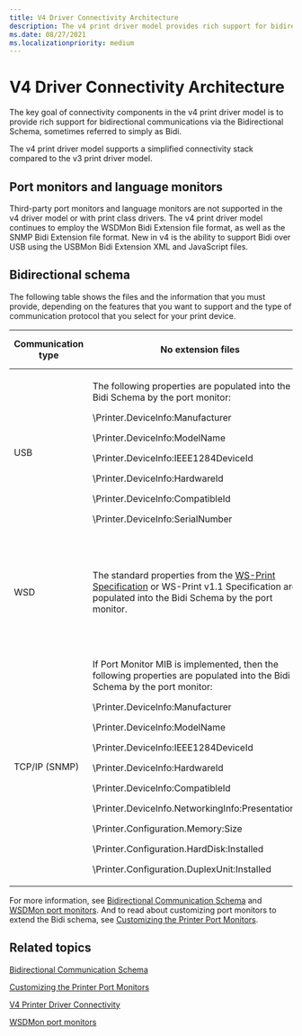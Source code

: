 ```yaml
---
title: V4 Driver Connectivity Architecture
description: The v4 print driver model provides rich support for bidirectional communications via the Bidirectional Schema, referred to simply as Bidi.
ms.date: 08/27/2021
ms.localizationpriority: medium
---
```


# V4 Driver Connectivity Architecture

The key goal of connectivity components in the v4 print driver model is to provide rich support for bidirectional communications via the Bidirectional Schema, sometimes referred to simply as Bidi.

The v4 print driver model supports a simplified connectivity stack compared to the v3 print driver model.

## Port monitors and language monitors

Third-party port monitors and language monitors are not supported in the v4 driver model or with print class drivers. The v4 print driver model continues to employ the WSDMon Bidi Extension file format, as well as the SNMP Bidi Extension file format. New in v4 is the ability to support Bidi over USB using the USBMon Bidi Extension XML and JavaScript files.

## Bidirectional schema

The following table shows the files and the information that you must provide, depending on the features that you want to support and the type of communication protocol that you select for your print device.

<table>
<colgroup>
<col width="25%" />
<col width="25%" />
<col width="25%" />
<col width="25%" />
</colgroup>
<thead>
<tr class="header">
<th>Communication type</th>
<th>No extension files</th>
<th>Bidi extension files</th>
<th>Enhanced auto configuration</th>
</tr>
</thead>
<tbody>
<tr class="odd">
<td>USB</td>
<td><p>The following properties are populated into the Bidi Schema by the port monitor:</p>
<p>\Printer.DeviceInfo:Manufacturer</p>
<p>\Printer.DeviceInfo:ModelName</p>
<p>\Printer.DeviceInfo:IEEE1284DeviceId</p>
<p>\Printer.DeviceInfo:HardwareId</p>
<p>\Printer.DeviceInfo:CompatibleId</p>
<p>\Printer.DeviceInfo:SerialNumber</p></td>
<td><p>You must provide the following files:</p>
- XML Bidi extension file
- JavaScript Bidi extension file</td>
<td>Print device must support this feature and you must provide Bidi extension files.</td>
</tr>
<tr class="even">
<td>WSD</td>
<td>The standard properties from the <a href="/windows-hardware/design/whitepapers/implementing-web-services-on-devices-for-printing" data-raw-source="[WS-Print Specification](/windows-hardware/design/whitepapers/implementing-web-services-on-devices-for-printing)">WS-Print Specification</a> or WS-Print v1.1 Specification are populated into the Bidi Schema by the port monitor.</td>
<td><p>You must provide the following file:</p>
XML Bidi extension file</td>
<td>Print device must support the WS-Print v1.1 protocol.</td>
</tr>
<tr class="odd">
<td>TCP/IP (SNMP)</td>
<td><p>If Port Monitor MIB is implemented, then the following properties are populated into the Bidi Schema by the port monitor:</p>
<p>\Printer.DeviceInfo:Manufacturer</p>
<p>\Printer.DeviceInfo:ModelName</p>
<p>\Printer.DeviceInfo:IEEE1284DeviceId</p>
<p>\Printer.DeviceInfo:HardwareId</p>
<p>\Printer.DeviceInfo:CompatibleId</p>
<p>\Printer.DeviceInfo.NetworkingInfo:PresentationUrl</p>
<p>\Printer.Configuration.Memory:Size</p>
<p>\Printer.Configuration.HardDisk:Installed</p>
<p>\Printer.Configuration.DuplexUnit:Installed</p></td>
<td><p>You must provide the following file:</p>
XML Bidi extension file</td>
<td>Print device must support this feature and you must provide Bidi extension files.</td>
</tr>
</tbody>
</table>

For more information, see [Bidirectional Communication Schema](./bidirectional-communication-schema.md) and [WSDMon port monitors](wsdmon-port-monitor.md). And to read about customizing port monitors to extend the Bidi schema, see [Customizing the Printer Port Monitors](./customizing-the-printer-port-monitors.md).

## Related topics

[Bidirectional Communication Schema](./bidirectional-communication-schema.md)  

[Customizing the Printer Port Monitors](./customizing-the-printer-port-monitors.md)  

[V4 Printer Driver Connectivity](v4-printer-driver-connectivity.md)  

[WSDMon port monitors](wsdmon-port-monitor.md)
